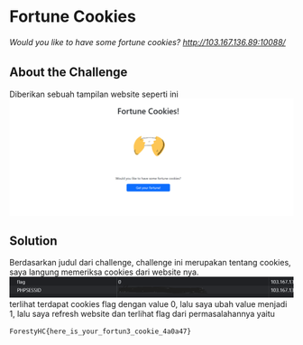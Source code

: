 # Fortune Cookies
###### Would you like to have some fortune cookies? http://103.167.136.89:10088/
## About the Challenge
Diberikan sebuah tampilan website seperti ini
![previewweb](images/prevfortune.png)
## Solution
Berdasarkan judul dari challenge, challenge ini merupakan tentang cookies, saya langung memeriksa cookies dari website nya.
![previewcookies](images/cookies.png)
terlihat terdapat cookies flag dengan value 0, lalu saya ubah value menjadi 1, lalu saya refresh website dan terlihat flag dari permasalahannya yaitu 
```
ForestyHC{here_is_your_fortun3_cookie_4a0a47}
```
